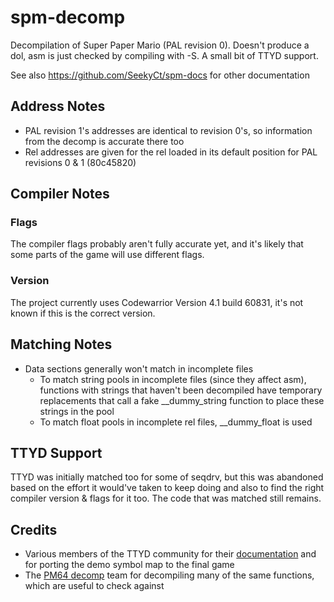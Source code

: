 # spm-decomp

Decompilation of Super Paper Mario (PAL revision 0). Doesn't produce a dol, asm is just checked by compiling with -S. A small bit of TTYD support.

See also https://github.com/SeekyCt/spm-docs for other documentation

## Address Notes
- PAL revision 1's addresses are identical to revision 0's, so information from the decomp is accurate there too
- Rel addresses are given for the rel loaded in its default position for PAL revisions 0 & 1 (80c45820)

## Compiler Notes
### Flags
The compiler flags probably aren't fully accurate yet, and it's likely that some parts of the game will use different flags.
### Version
The project currently uses Codewarrior Version 4.1 build 60831, it's not known if this is the correct version.

## Matching Notes
- Data sections generally won't match in incomplete files
    - To match string pools in incomplete files (since they affect asm), functions with strings that haven't been decompiled have temporary replacements that call a fake __dummy_string function to place these strings in the pool
    - To match float pools in incomplete rel files, __dummy_float is used

## TTYD Support
TTYD was initially matched too for some of seqdrv, but this was abandoned based on the effort it would've taken to keep doing and also to find the right compiler version & flags for it too. The code that was matched still remains.

## Credits
- Various members of the TTYD community for their [documentation](https://github.com/PistonMiner/ttyd-tools) and for porting the demo symbol map to the final game
- The [PM64 decomp](https://github.com/ethteck/papermario) team for decompiling many of the same functions, which are useful to check against
